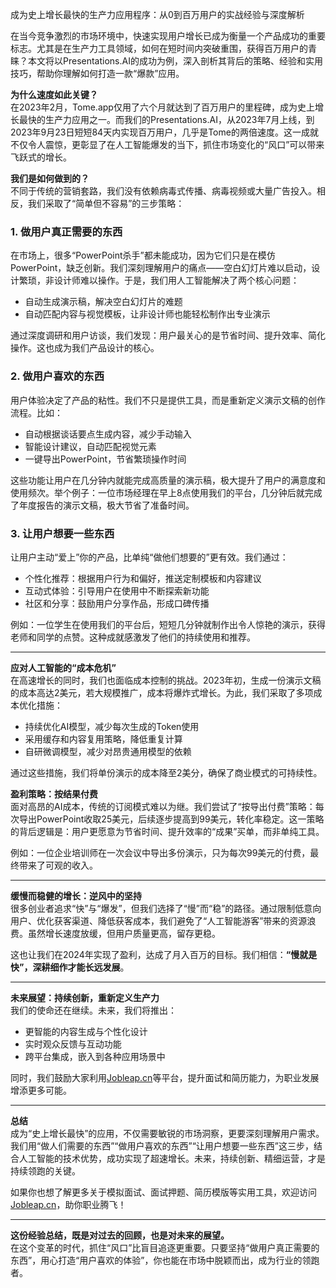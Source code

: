成为史上增长最快的生产力应用程序：从0到百万用户的实战经验与深度解析

在当今竞争激烈的市场环境中，快速实现用户增长已成为衡量一个产品成功的重要标志。尤其是在生产力工具领域，如何在短时间内突破重围，获得百万用户的青睐？本文将以Presentations.AI的成功为例，深入剖析其背后的策略、经验和实用技巧，帮助你理解如何打造一款“爆款”应用。

**为什么速度如此关键？**  
在2023年2月，Tome.app仅用了六个月就达到了百万用户的里程碑，成为史上增长最快的生产力应用之一。而我们的Presentations.AI，从2023年7月上线，到2023年9月23日短短84天内实现百万用户，几乎是Tome的两倍速度。这一成就不仅令人震惊，更彰显了在人工智能爆发的当下，抓住市场变化的“风口”可以带来飞跃式的增长。

**我们是如何做到的？**  
不同于传统的营销套路，我们没有依赖病毒式传播、病毒视频或大量广告投入。相反，我们采取了“简单但不容易”的三步策略：

### 1. 做用户真正需要的东西  
在市场上，很多“PowerPoint杀手”都未能成功，因为它们只是在模仿PowerPoint，缺乏创新。我们深刻理解用户的痛点——空白幻灯片难以启动，设计繁琐，非设计师难以操作。于是，我们用人工智能解决了两个核心问题：  
- 自动生成演示稿，解决空白幻灯片的难题  
- 自动匹配内容与视觉模板，让非设计师也能轻松制作出专业演示  

通过深度调研和用户访谈，我们发现：用户最关心的是节省时间、提升效率、简化操作。这也成为我们产品设计的核心。

### 2. 做用户喜欢的东西  
用户体验决定了产品的粘性。我们不只是提供工具，而是重新定义演示文稿的创作流程。比如：  
- 自动根据谈话要点生成内容，减少手动输入  
- 智能设计建议，自动匹配视觉元素  
- 一键导出PowerPoint，节省繁琐操作时间  

这些功能让用户在几分钟内就能完成高质量的演示稿，极大提升了用户的满意度和使用频次。举个例子：一位市场经理在早上8点使用我们的平台，几分钟后就完成了年度报告的演示文稿，极大节省了准备时间。

### 3. 让用户想要一些东西  
让用户主动“爱上”你的产品，比单纯“做他们想要的”更有效。我们通过：  
- 个性化推荐：根据用户行为和偏好，推送定制模板和内容建议  
- 互动式体验：引导用户在使用中不断探索新功能  
- 社区和分享：鼓励用户分享作品，形成口碑传播  

例如：一位学生在使用我们的平台后，短短几分钟就制作出令人惊艳的演示，获得老师和同学的点赞。这种成就感激发了他们的持续使用和推荐。

---

**应对人工智能的“成本危机”**  
在高速增长的同时，我们也面临成本控制的挑战。2023年初，生成一份演示文稿的成本高达2美元，若大规模推广，成本将爆炸式增长。为此，我们采取了多项成本优化措施：  
- 持续优化AI模型，减少每次生成的Token使用  
- 采用缓存和内容复用策略，降低重复计算  
- 自研微调模型，减少对昂贵通用模型的依赖  

通过这些措施，我们将单份演示的成本降至2美分，确保了商业模式的可持续性。

**盈利策略：按结果付费**  
面对高昂的AI成本，传统的订阅模式难以为继。我们尝试了“按导出付费”策略：每次导出PowerPoint收取25美元，后续逐步提高到99美元，转化率稳定。这一策略的背后逻辑是：用户更愿意为节省时间、提升效率的“成果”买单，而非单纯工具。

例如：一位企业培训师在一次会议中导出多份演示，只为每次99美元的付费，最终带来了可观的收入。

---

**缓慢而稳健的增长：逆风中的坚持**  
很多创业者追求“快”与“爆发”，但我们选择了“慢”而“稳”的路径。通过限制低意向用户、优化获客渠道、降低获客成本，我们避免了“人工智能游客”带来的资源浪费。虽然增长速度放缓，但用户质量更高，留存更稳。

这也让我们在2024年实现了盈利，达成了月入百万的目标。我们相信：**“慢就是快”，深耕细作才能长远发展**。

---

**未来展望：持续创新，重新定义生产力**  
我们的使命还在继续。未来，我们将推出：  
- 更智能的内容生成与个性化设计  
- 实时观众反馈与互动功能  
- 跨平台集成，嵌入到各种应用场景中  

同时，我们鼓励大家利用[Jobleap.cn](https://www.jobleap.cn)等平台，提升面试和简历能力，为职业发展增添更多可能。

---

**总结**  
成为“史上增长最快”的应用，不仅需要敏锐的市场洞察，更要深刻理解用户需求。我们用“做人们需要的东西”“做用户喜欢的东西”“让用户想要一些东西”这三步，结合人工智能的技术优势，成功实现了超速增长。未来，持续创新、精细运营，才是持续领跑的关键。

如果你也想了解更多关于模拟面试、面试押题、简历模版等实用工具，欢迎访问[Jobleap.cn](https://www.jobleap.cn)，助你职业腾飞！

---

**这份经验总结，既是对过去的回顾，也是对未来的展望。**  
在这个变革的时代，抓住“风口”比盲目追逐更重要。只要坚持“做用户真正需要的东西”，用心打造“用户喜欢的体验”，你也能在市场中脱颖而出，成为行业的领跑者。